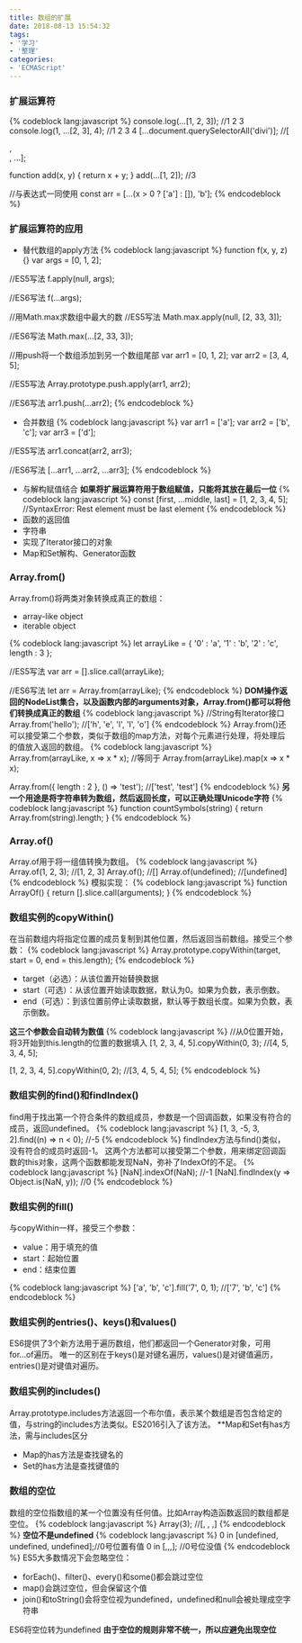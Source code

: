 ```yaml
---
title: 数组的扩展
date: 2018-08-13 15:54:32
tags:
- '学习'
- '整理'
categories:
- 'ECMAScript'
---
```

### 扩展运算符
{% codeblock lang:javascript %}
console.log(...[1, 2, 3]);              //1 2 3
console.log(1, ...[2, 3], 4);           //1 2 3 4
[...document.querySelectorAll('divi')]; //[<div>, <div>, ...];

function add(x, y) { return x + y; }
add(...[1, 2]);                         //3

//与表达式一同使用
const arr = [...(x > 0 ? ['a'] : []), 'b'];
{% endcodeblock %}
### 扩展运算符的应用
* 替代数组的apply方法
{% codeblock lang:javascript %}
function f(x, y, z) {}
var args = [0, 1, 2];

//ES5写法
f.apply(null, args);

//ES6写法
f(...args);

//用Math.max求数组中最大的数
//ES5写法
Math.max.apply(null, [2, 33, 3]);

//ES6写法
Math.max(...[2, 33, 3]);

//用push将一个数组添加到另一个数组尾部
var arr1 = [0, 1, 2];
var arr2 = [3, 4, 5];

//ES5写法
Array.prototype.push.apply(arr1, arr2);

//ES6写法
arr1.push(...arr2);
{% endcodeblock %}
* 合并数组
{% codeblock lang:javascript %}
var arr1 = ['a'];
var arr2 = ['b', 'c'];
var arr3 = ['d'];

//ES5写法
arr1.concat(arr2, arr3);

//ES6写法
[...arr1, ...arr2, ...arr3];
{% endcodeblock %}
* 与解构赋值结合
**如果将扩展运算符用于数组赋值，只能将其放在最后一位**
{% codeblock lang:javascript %}
const [first, ...middle, last] = [1, 2, 3, 4, 5];   //SyntaxError: Rest element must be last element
{% endcodeblock %}
* 函数的返回值
* 字符串
* 实现了Iterator接口的对象
* Map和Set解构、Generator函数
### Array.from()
Array.from()将两类对象转换成真正的数组：
* array-like object
* iterable object

{% codeblock lang:javascript %}
let arrayLike = {
    '0' : 'a',
    '1' : 'b',
    '2' : 'c',
    length : 3
};

//ES5写法
var arr = [].slice.call(arrayLike);

//ES6写法
let arr = Array.from(arrayLike);
{% endcodeblock %}
**DOM操作返回的NodeList集合，以及函数内部的arguments对象，Array.from()都可以将他们转换成真正的数组**
{% codeblock lang:javascript %}
//String有Iterator接口
Array.from('hello');                        //['h', 'e', 'l', 'l', 'o']
{% endcodeblock %}
Array.from()还可以接受第二个参数，类似于数组的map方法，对每个元素进行处理，将处理后的值放入返回的数组。
{% codeblock lang:javascript %}
Array.from(arrayLike, x => x * x);
//等同于
Array.from(arrayLike).map(x => x * x);

Array.from({ length : 2 }, () => 'test');   //['test', 'test']
{% endcodeblock %}
**另一个用途是将字符串转为数组，然后返回长度，可以正确处理Unicode字符**
{% codeblock lang:javascript %}
function countSymbols(string) {
    return Array.from(string).length;
}
{% endcodeblock %}
### Array.of()
Array.of用于将一组值转换为数组。
{% codeblock lang:javascript %}
Array.of(1, 2, 3);      //[1, 2, 3]
Array.of();             //[]
Array.of(undefined);    //[undefined]
{% endcodeblock %}
模拟实现：
{% codeblock lang:javascript %}
function ArrayOf() {
    return [].slice.call(arguments);
}
{% endcodeblock %}
### 数组实例的copyWithin()
在当前数组内将指定位置的成员复制到其他位置，然后返回当前数组。接受三个参数：
{% codeblock lang:javascript %}
Array.prototype.copyWithin(target, start = 0, end = this.length);
{% endcodeblock %}
* target（必选）：从该位置开始替换数据
* start（可选）：从该位置开始读取数据，默认为0。如果为负数，表示倒数。
* end（可选）：到该位置前停止读取数据，默认等于数组长度。如果为负数，表示倒数。

**这三个参数会自动转为数值**
{% codeblock lang:javascript %}
//从0位置开始，将3开始到this.length的位置的数据填入
[1, 2, 3, 4, 5].copyWithin(0, 3);   //[4, 5, 3, 4, 5];

[1, 2, 3, 4, 5].copyWithin(0, 2);   //[3, 4, 5, 4, 5];
{% endcodeblock %}
### 数组实例的find()和findIndex()
find用于找出第一个符合条件的数组成员，参数是一个回调函数，如果没有符合的成员，返回undefined。
{% codeblock lang:javascript %}
[1, 3, -5,  3, 2].find((n) => n < 0);   //-5
{% endcodeblock %}
findIndex方法与find()类似，没有符合的成员时返回-1。
这两个方法都可以接受第二个参数，用来绑定回调函数的this对象，这两个函数都能发现NaN，弥补了IndexOf的不足。
{% codeblock lang:javascript %}
[NaN].indexOf(NaN);                         //-1
[NaN].findIndex(y => Object.is(NaN, y));    //0
{% endcodeblock %}
### 数组实例的fill()
与copyWithin一样，接受三个参数：
* value：用于填充的值
* start：起始位置
* end：结束位置

{% codeblock lang:javascript %}
['a', 'b', 'c'].fill('7', 0, 1);    //['7', 'b', 'c']
{% endcodeblock %}
### 数组实例的entries()、keys()和values()
ES6提供了3个新方法用于遍历数组，他们都返回一个Generator对象，可用for...of遍历。
唯一的区别在于keys()是对键名遍历，values()是对键值遍历，entries()是对键值对遍历。
### 数组实例的includes()
Array.prototype.includes方法返回一个布尔值，表示某个数组是否包含给定的值，与string的includes方法类似。ES2016引入了该方法。
**Map和Set有has方法，需与includes区分
* Map的has方法是查找键名的
* Set的has方法是查找键值的
### 数组的空位
数组的空位指数组的某一个位置没有任何值。比如Array构造函数返回的数组都是空位。
{% codeblock lang:javascript %}
Array(3);   //[, , ,]
{% endcodeblock %}
**空位不是undefined**
{% codeblock lang:javascript %}
0 in [undefined, undefined, undefined];//0号位置有值
0 in [,,,];                            //0号位没值
{% endcodeblock %}
ES5大多数情况下会忽略空位：
* forEach()、filter()、every()和some()都会跳过空位
* map()会跳过空位，但会保留这个值
* join()和toString()会将空位视为undefined，undefined和null会被处理成空字符串

ES6将空位转为undefined
**由于空位的规则非常不统一，所以应避免出现空位**